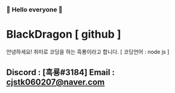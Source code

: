### 👋 Hello everyone 👋

# BlackDragon [ github ]
안녕하세요! 취미로 코딩을 하는 흑룡이라고 합니다. [ 코딩언어 : node js ]

Discord : [흑룡#3184]
Email : [cjstk060207@naver.com](mailto:norhu1130@naver.com)
---

